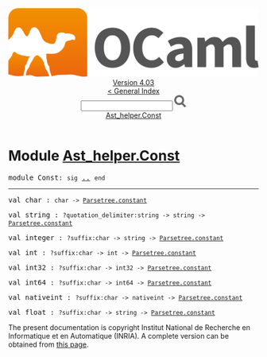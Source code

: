 <!-- ((! set title API !)) ((! set documentation !)) ((! set api !)) ((! set nobreadcrumb !)) -->
<div class="api"><header><nav class="toc brand"><a class="brand" href="https://ocaml.org/"><img src="colour-logo-gray.svg" class="svg" alt="OCaml"></a></nav><nav class="toc"><div class="toc_version"><a href="/docs" id="version-select">Version 4.03</a></div><a href="index.html">&lt; General Index</a><div class="api_search"><input type="text" name="apisearch" id="api_search" oninput="mySearch(false);" onkeypress="this.oninput();" onclick="this.oninput();" onpaste="this.oninput();">
<img src="search_icon.svg" alt="Search" class="svg" onclick="mySearch(false)"></div>
<div id="search_results"></div><div class="toc_title"><a href="#top">Ast_helper.Const</a></div><ul></ul></nav></header>

<h1>Module <a href="type_Ast_helper.Const.html">Ast_helper.Const</a></h1>

<pre><span class="keyword">module</span> Const: <code class="code"><span class="keyword">sig</span></code> <a href="Ast_helper.Const.html">..</a> <code class="code"><span class="keyword">end</span></code></pre><hr width="100%">

<pre><span id="VALchar"><span class="keyword">val</span> char</span> : <code class="type">char -&gt; <a href="Parsetree.html#TYPEconstant">Parsetree.constant</a></code></pre>
<pre><span id="VALstring"><span class="keyword">val</span> string</span> : <code class="type">?quotation_delimiter:string -&gt; string -&gt; <a href="Parsetree.html#TYPEconstant">Parsetree.constant</a></code></pre>
<pre><span id="VALinteger"><span class="keyword">val</span> integer</span> : <code class="type">?suffix:char -&gt; string -&gt; <a href="Parsetree.html#TYPEconstant">Parsetree.constant</a></code></pre>
<pre><span id="VALint"><span class="keyword">val</span> int</span> : <code class="type">?suffix:char -&gt; int -&gt; <a href="Parsetree.html#TYPEconstant">Parsetree.constant</a></code></pre>
<pre><span id="VALint32"><span class="keyword">val</span> int32</span> : <code class="type">?suffix:char -&gt; int32 -&gt; <a href="Parsetree.html#TYPEconstant">Parsetree.constant</a></code></pre>
<pre><span id="VALint64"><span class="keyword">val</span> int64</span> : <code class="type">?suffix:char -&gt; int64 -&gt; <a href="Parsetree.html#TYPEconstant">Parsetree.constant</a></code></pre>
<pre><span id="VALnativeint"><span class="keyword">val</span> nativeint</span> : <code class="type">?suffix:char -&gt; nativeint -&gt; <a href="Parsetree.html#TYPEconstant">Parsetree.constant</a></code></pre>
<pre><span id="VALfloat"><span class="keyword">val</span> float</span> : <code class="type">?suffix:char -&gt; string -&gt; <a href="Parsetree.html#TYPEconstant">Parsetree.constant</a></code></pre><div class="copyright">The present documentation is copyright Institut National de Recherche en Informatique et en Automatique (INRIA). A complete version can be obtained from <a href="http://caml.inria.fr/pub/docs/manual-ocaml/">this page</a>.</div></div>